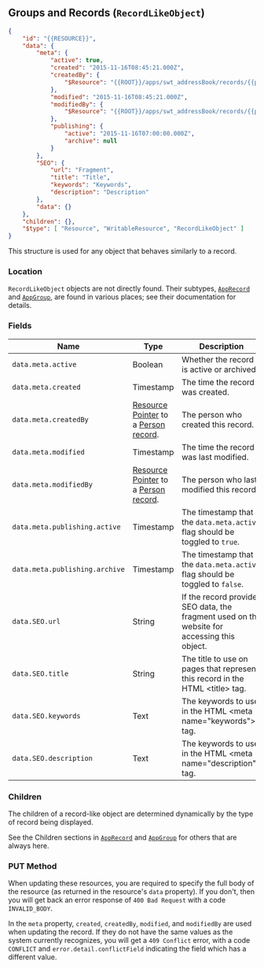 ## Groups and Records (``RecordLikeObject``)

```json
{
	"id": "{{RESOURCE}}",
	"data": {
		"meta": {
			"active": true,
			"created": "2015-11-16T08:45:21.000Z",
			"createdBy": {
				"$Resource": "{{ROOT}}/apps/swt_addressBook/records/{{person-id}}"
			},
			"modified": "2015-11-16T08:45:21.000Z",
			"modifiedBy": {
				"$Resource": "{{ROOT}}/apps/swt_addressBook/records/{{person-id}}"
			},
			"publishing": {
				"active": "2015-11-16T07:00:00.000Z",
				"archive": null
			}
		},
		"SEO": {
			"url": "Fragment",
			"title": "Title",
			"keywords": "Keywords",
			"description": "Description"
		},
		"data": {}
	},
	"children": {},
	"$type": [ "Resource", "WritableResource", "RecordLikeObject" ]
}
```

This structure is used for any object that behaves similarly to a record.

### Location

``RecordLikeObject`` objects are not directly found. Their subtypes, [``AppRecord``](#record-apprecord) and [``AppGroup``](#group-appgroup),
are found in various places; see their documentation for details.

### Fields

Name | Type | Description
---- | ---- | -----------
``data.meta.active`` | Boolean | Whether the record is active or archived.
``data.meta.created`` | Timestamp | The time the record was created.
``data.meta.createdBy`` | [Resource Pointer](#resource-pointer) to a [Person](#person-record) [record](#record-apprecord). | The person who created this record.
``data.meta.modified`` | Timestamp | The time the record was last modified.
``data.meta.modifiedBy`` | [Resource Pointer](#resource-pointer) to a [Person](#person-record) [record](#record-apprecord). | The person who last modified this record.
``data.meta.publishing.active`` | Timestamp | The timestamp that the ``data.meta.active`` flag should be toggled to ``true``.
``data.meta.publishing.archive`` | Timestamp | The timestamp that the ``data.meta.active`` flag should be toggled to ``false``.
``data.SEO.url`` | String | If the record provides SEO data, the fragment used on the website for accessing this object.
``data.SEO.title`` | String | The title to use on pages that represent this record in the HTML &lt;title&gt; tag.
``data.SEO.keywords`` | Text | The keywords to use in the HTML &lt;meta name="keywords"&gt; tag.
``data.SEO.description`` | Text | The keywords to use in the HTML &lt;meta name="description"&gt; tag.

### Children

The children of a record-like object are determined dynamically by the type of record being displayed. 

See the Children sections in [``AppRecord``](#record-apprecord) and [``AppGroup``](#group-appgroup) for others that are always here.

### PUT Method

When updating these resources, you are required to specify the full body of the resource (as returned in the resource's ``data`` property). If you don't, then
you will get back an error response of ``400 Bad Request`` with a code ``INVALID_BODY``.

In the ``meta`` property, ``created``, ``createdBy``, ``modified``, and ``modifiedBy`` are used when updating the record. If they do not have the same values as the
system currently recognizes, you will get a ``409 Conflict`` error, with a code ``CONFLICT`` and ``error.detail.conflictField`` indicating the field which has a different
value.



